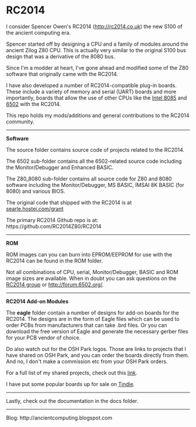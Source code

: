 # RC2014
I consider Spencer Owen's RC2014 (http://rc2014.co.uk) the new S100 of the ancient computing era.
<p>
Spencer started off by designing a CPU and a family of modules around the ancient Zilog Z80 CPU. This is actually very similar to the original S100 bus design that was a derivative of the 8080 bus.
<p>
Since I'm a modder at heart, I've gone ahead and modified some of the Z80 software that originally came with the RC2014.
<p>
I have also developed a number of RC2014-compatible plug-in boards. These include a variety of memory and serial (UART) boards and more importantly, boards that allow the use of other CPUs like the <a href="https://en.wikipedia.org/wiki/Intel_8085">Intel 8085</a> and <a href="https://en.wikipedia.org/wiki/MOS_Technology_6502">6502</a> with the RC2014.
<p>
This repo holds my mods/additions and general contributions to the RC2014 community.
<p>
<hr>
<p>
<b>Software</b>
<p>
The source folder contains source code of projects related to the RC2014.
<p>
The 6502 sub-folder contains all the 6502-related source code including the Monitor/Debugger and Enhanced BASIC.
<p>
The Z80_8080 sub-folder contains all source code for Z80 and 8080 software including the Monitor/Debugger, MS BASIC, IMSAI 8K BASIC (for 8080) and various BIOS.
<p>
The original code that shipped with the RC2014 is at <a href="searle.hostei.com/grant">searle.hostei.com/grant</a>
<p>
The primary RC2014 Github repo is at: https://github.com/RC2014Z80/RC2014
<p>
<hr>
<p>
<b>ROM</b>
<p>
ROM images can you can burn into EPROM/EEPROM for use with the RC2014 can be found in the ROM folder.
<p>
Not all combinations of CPU, serial, Monitor/Debugger, BASIC and ROM image sizes are available. When in doubt you can ask questions on the <a href="https://groups.google.com/forum/#!forum/rc2014-z80">RC2014 group</a> or <a href="http://forum.6502.org/">http://forum.6502.org/</a>.
<p>
<hr>
<p>
<b>RC2014 Add-on Modules</b>
<p>
The <b>eagle</b> folder contain a number of designs for add-on boards for the RC2014. The designs are in the form of Eagle files which can be used to order PCBs from manufacturers that can take .brd files. Or you can download the free version of Eagle and generate the necessary gerber files for your PCB vendor of choice.
<p>
Do also watch out for the OSH Park logos. Those are links to projects that I have shared on OSH Park, and you can order the boards directly from them. And no, I don't make a commission etc from your OSH Park orders.
<p>
For a full list of my shared projects, check out this <a href="https://oshpark.com/profiles/ancientcomputing">link</a>.
<p>
I have put some popular boards up for sale on <a href="https://www.tindie.com/stores/benchong408/">Tindie</a>.
<p>
<hr>
<p>
Lastly, check out the documentation in the docs folder.
<p>
<hr>
<p>
Blog: http://ancientcomputing.blogspot.com

